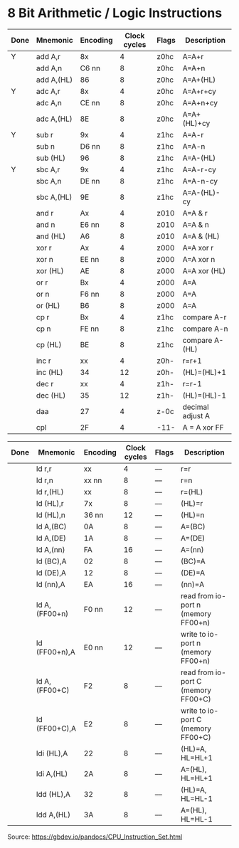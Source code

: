 # 8 Bit Arithmetic / Logic Instructions

| **Done** | **Mnemonic** | **Encoding** | **Clock cycles** | **Flags** | **Description**  |
|----------|--------------|--------------|------------------|-----------|------------------|
| Y        | add  A,r     | 8x           | 4                | z0hc      | A=A+r            |
|          | add  A,n     | C6 nn        | 8                | z0hc      | A=A+n            |
|          | add  A,(HL)  | 86           | 8                | z0hc      | A=A+(HL)         |
| Y        | adc  A,r     | 8x           | 4                | z0hc      | A=A+r+cy         |
|          | adc  A,n     | CE nn        | 8                | z0hc      | A=A+n+cy         |
|          | adc  A,(HL)  | 8E           | 8                | z0hc      | A=A+(HL)+cy      |
| Y        | sub  r       | 9x           | 4                | z1hc      | A=A-r            |
|          | sub  n       | D6 nn        | 8                | z1hc      | A=A-n            |
|          | sub  (HL)    | 96           | 8                | z1hc      | A=A-(HL)         |
| Y        | sbc  A,r     | 9x           | 4                | z1hc      | A=A-r-cy         |
|          | sbc  A,n     | DE nn        | 8                | z1hc      | A=A-n-cy         |
|          | sbc  A,(HL)  | 9E           | 8                | z1hc      | A=A-(HL)-cy      |
|          | and  r       | Ax           | 4                | z010      | A=A & r          |
|          | and  n       | E6 nn        | 8                | z010      | A=A & n          |
|          | and  (HL)    | A6           | 8                | z010      | A=A & (HL)       |
|          | xor  r       | Ax           | 4                | z000      | A=A xor r        |
|          | xor  n       | EE nn        | 8                | z000      | A=A xor n        |
|          | xor  (HL)    | AE           | 8                | z000      | A=A xor (HL)     |
|          | or   r       | Bx           | 4                | z000      | A=A | r          |
|          | or   n       | F6 nn        | 8                | z000      | A=A | n          |
|          | or   (HL)    | B6           | 8                | z000      | A=A | (HL)       |
|          | cp   r       | Bx           | 4                | z1hc      | compare A-r      |
|          | cp   n       | FE nn        | 8                | z1hc      | compare A-n      |
|          | cp   (HL)    | BE           | 8                | z1hc      | compare A-(HL)   |
|          | inc  r       | xx           | 4                | z0h-      | r=r+1            |
|          | inc  (HL)    | 34           | 12               | z0h-      | (HL)=(HL)+1      |
|          | dec  r       | xx           | 4                | z1h-      | r=r-1            |
|          | dec  (HL)    | 35           | 12               | z1h-      | (HL)=(HL)-1      |
|          | daa          | 27           | 4                | z-0c      | decimal adjust A |
|          | cpl          | 2F           | 4                | -11-      | A = A xor FF     |

| **Done** | **Mnemonic**    | **Encoding** | **Clock cycles** | **Flags** | **Description**                     |
|----------|-----------------|--------------|------------------|-----------|-------------------------------------|
|          | ld   r,r        | xx           | 4                | ––        | r=r                                 |
|          | ld   r,n        | xx nn        | 8                | ––        | r=n                                 |
|          | ld   r,(HL)     | xx           | 8                | ––        | r=(HL)                              |
|          | ld   (HL),r     | 7x           | 8                | ––        | (HL)=r                              |
|          | ld   (HL),n     | 36 nn        | 12               | ––        | (HL)=n                              |
|          | ld   A,(BC)     | 0A           | 8                | ––        | A=(BC)                              |
|          | ld   A,(DE)     | 1A           | 8                | ––        | A=(DE)                              |
|          | ld   A,(nn)     | FA           | 16               | ––        | A=(nn)                              |
|          | ld   (BC),A     | 02           | 8                | ––        | (BC)=A                              |
|          | ld   (DE),A     | 12           | 8                | ––        | (DE)=A                              |
|          | ld   (nn),A     | EA           | 16               | ––        | (nn)=A                              |
|          | ld   A,(FF00+n) | F0 nn        | 12               | ––        | read from io-port n (memory FF00+n) |
|          | ld   (FF00+n),A | E0 nn        | 12               | ––        | write to io-port n (memory FF00+n)  |
|          | ld   A,(FF00+C) | F2           | 8                | ––        | read from io-port C (memory FF00+C) |
|          | ld   (FF00+C),A | E2           | 8                | ––        | write to io-port C (memory FF00+C)  |
|          | ldi  (HL),A     | 22           | 8                | ––        | (HL)=A, HL=HL+1                     |
|          | ldi  A,(HL)     | 2A           | 8                | ––        | A=(HL), HL=HL+1                     |
|          | ldd  (HL),A     | 32           | 8                | ––        | (HL)=A, HL=HL-1                     |
|          | ldd  A,(HL)     | 3A           | 8                | ––        | A=(HL), HL=HL-1                     |



Source: https://gbdev.io/pandocs/CPU_Instruction_Set.html